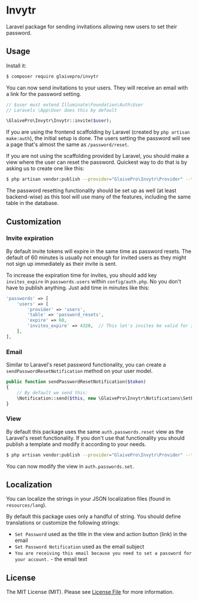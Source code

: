 # Invytr

Laravel package for sending invitations allowing new users to set their password.

## Usage

Install it:

```bash
$ composer require glaivepro/invytr
```

You can now send invitations to your users. They will receive an email with a link for the password setting.

```php
// $user must extend Illuminate\Foundation\Auth\User
// Laravels \App\User does this by default

\GlaivePro\Invytr\Invytr::invite($user);
```

If you are using the frontend scaffolding by Laravel (created by `php artisan make:auth`), the initial setup is done. The users setting the password will see a page that's almost the same as `/password/reset`.

If you are not using the scaffolding provided by Laravel, you should make a view where the user can reset the password. Quickest way to do that is by asking us to create one like this:
```bash
$ php artisan vendor:publish --provider="GlaivePro\Invytr\Provider" --tag=view 
```

The password resetting functionality should be set up as well (at least backend-wise) as this tool will use many of the features, including the same table in the database.

## Customization

### Invite expiration

By default invite tokens will expire in the same time as password resets. The default of 60 minutes is usually not enough for invited users as they might not sign up immediately as their invite is sent.

To increase the expiration time for invites, you should add key `invites_expire` in `passwords.users` within `config/auth.php`. No you don't have to publish anything. Just add time in minutes like this:

```php
'passwords' => [
	'users' => [
		'provider' => 'users',
		'table' => 'password_resets',
		'expire' => 60,
		'invites_expire' => 4320,  // This let's invites be valid for 3 days
	],
],
```

### Email

Similar to Laravel's reset password functionality, you can create a `sendPasswordResetNotification` method on your user model.
```php
public function sendPasswordResetNotification($token)
{
	// By default we send this:
	\Notification::send($this, new \GlaivePro\Invytr\Notifications\SetPassword($token));
}
```

### View

By default this package uses the same `auth.passwords.reset` view as the Laravel's reset functionality. If you don't use that functionality you should publish a template and modify it according to your needs.
```bash
$ php artisan vendor:publish --provider="GlaivePro\Invytr\Provider" --tag=view 
```

You can now modify the view in `auth.passwords.set`.


## Localization

You can localize the strings in your JSON localization files (found in `resources/lang`).

By default this package uses only a handful of string. You should define translations or customize the following strings:

- `Set Password` used as the title in the view and action button (link) in the email
- `Set Password Notification` used as the email subject
- `You are receiving this email because you need to set a password for your account.` - the email text


## License

The MIT License (MIT). Please see [License File](LICENSE.md) for more information.

[link-packagist]: https://packagist.org/packages/GlaivePro/Invytr
[link-author]: https://github.com/larzs
[link-contributors]: ../../contributors
